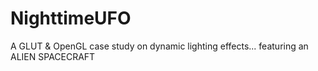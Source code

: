 # NighttimeUFO
A GLUT & OpenGL case study on dynamic lighting effects... featuring an ALIEN SPACECRAFT
